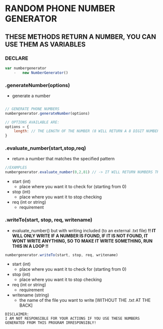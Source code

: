 # RANDOM PHONE NUMBER GENERATOR

## THESE METHODS RETURN A NUMBER, YOU CAN USE THEM AS VARIABLES

### DECLARE
```JAVASCRIPT
var numbergenerator
    -   new NumberGenerator()
```

### .generateNumber(options)
-   generate a number
```javascript

// GENERATE PHONE NUMBERS
numbergenerator.generateNumber(options)

// OPTIONS AVAILABLE ARE:
options = {
    length: // THE LENGTH OF THE NUMBER (8 WILL RETURN A 8 DIGIT NUMBER)
}
```

### .evaluate_number(start,stop,req)
-   return a number that matches the specified pattern
```javascript
//EXAMPLES
numbergenerator.evaluate_number(0,2,81) // -> IT WILL RETURN NUMBERS THAT MATCHES `81` FROM THE FIRST 2 DIGITS ([81]998382)
```

-   start (int)
    -   place where you want it to check for (starting from 0)
-   stop (int)
    -   place where you want it to stop checking
-   req (int or string)
    -   requirement

### .writeTo(start, stop, req, writename)
-   evaluate_number() but with writing included (to an external .txt file) **!! IT WILL ONLY WRITE IF A NUMBER IS FOUND, IF IT IS NOT FOUND, IT WONT WRITE ANYTHING, SO TO MAKE IT WRITE SOMETHING, RUN THIS IN A LOOP !!**
```javascript
numbergenerator.writeTo(start, stop, req, writename)
```
-   start (int)
    -   place where you want it to check for (starting from 0)
-   stop (int)
    -   place where you want it to stop checking
-   req (int or string)
    -   requirement
-   writename (string)
    -   the name of the file you want to write [WITHOUT THE .txt AT THE BACK]

```
DISCLAIMER:
I AM NOT RESPONSIBLE FOR YOUR ACTIONS IF YOU USE THESE NUMBERS GENERATED FROM THIS PROGRAM IRRESPONSIBLY!
```